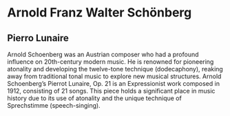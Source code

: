 # Arnold Franz Walter Schönberg
## Pierro Lunaire
Arnold Schoenberg was an Austrian composer who had a profound influence on 20th-century modern music. He is renowned for pioneering atonality and developing the twelve-tone technique (dodecaphony), reaking away from traditional tonal music to explore new musical structures.
Arnold Schoenberg’s Pierrot Lunaire, Op. 21 is an Expressionist work composed in 1912, consisting of 21 songs. This piece holds a significant place in music history due to its use of atonality and the unique technique of Sprechstimme (speech-singing).
